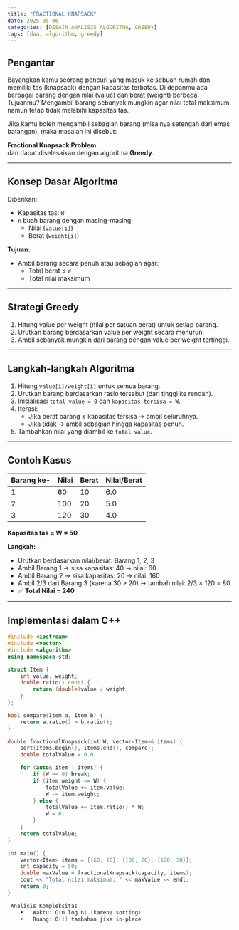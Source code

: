 ```yaml
---
title: "FRACTIONAL KNAPSACK"
date: 2025-05-06
categories: [DESAIN ANALISIS ALGORITMA, GREEDY]
tags: [daa, algorithm, greedy]
---
```


## Pengantar

Bayangkan kamu seorang pencuri yang masuk ke sebuah rumah dan memiliki tas (knapsack) dengan kapasitas terbatas. Di depanmu ada berbagai barang dengan nilai (value) dan berat (weight) berbeda. Tujuanmu? Mengambil barang sebanyak mungkin agar nilai total maksimum, namun tetap tidak melebihi kapasitas tas.

Jika kamu boleh mengambil sebagian barang (misalnya setengah dari emas batangan), maka masalah ini disebut:

**Fractional Knapsack Problem**  
dan dapat diselesaikan dengan algoritma **Greedy**.

---

## Konsep Dasar Algoritma

Diberikan:

- Kapasitas tas: `W`
- `n` buah barang dengan masing-masing:
  - Nilai (`value[i]`)
  - Berat (`weight[i]`)

**Tujuan:**

- Ambil barang secara penuh atau sebagian agar:
  - Total berat ≤ `W`
  - Total nilai maksimum

---

## Strategi Greedy

1. Hitung value per weight (nilai per satuan berat) untuk setiap barang.
2. Urutkan barang berdasarkan value per weight secara menurun.
3. Ambil sebanyak mungkin dari barang dengan value per weight tertinggi.

---

## Langkah-langkah Algoritma

1. Hitung `value[i]/weight[i]` untuk semua barang.
2. Urutkan barang berdasarkan rasio tersebut (dari tinggi ke rendah).
3. Inisialisasi `total value = 0` dan `kapasitas tersisa = W`.
4. Iterasi:
   - Jika berat barang ≤ kapasitas tersisa → ambil seluruhnya.
   - Jika tidak → ambil sebagian hingga kapasitas penuh.
5. Tambahkan nilai yang diambil ke `total value`.

---

## Contoh Kasus

| Barang ke- | Nilai | Berat | Nilai/Berat |
|------------|-------|--------|-------------|
| 1          | 60    | 10     | 6.0         |
| 2          | 100   | 20     | 5.0         |
| 3          | 120   | 30     | 4.0         |

**Kapasitas tas = W = 50**

**Langkah:**

- Urutkan berdasarkan nilai/berat: Barang 1, 2, 3
- Ambil Barang 1 → sisa kapasitas: 40 → nilai: 60
- Ambil Barang 2 → sisa kapasitas: 20 → nilai: 160
- Ambil 2/3 dari Barang 3 (karena 30 > 20) → tambah nilai: 2/3 × 120 = 80
- ✅ **Total Nilai = 240**

---

## Implementasi dalam C++

```cpp
#include <iostream>
#include <vector>
#include <algorithm>
using namespace std;

struct Item {
    int value, weight;
    double ratio() const {
        return (double)value / weight;
    }
};

bool compare(Item a, Item b) {
    return a.ratio() > b.ratio();
}

double fractionalKnapsack(int W, vector<Item>& items) {
    sort(items.begin(), items.end(), compare);
    double totalValue = 0.0;

    for (auto& item : items) {
        if (W == 0) break;
        if (item.weight <= W) {
            totalValue += item.value;
            W -= item.weight;
        } else {
            totalValue += item.ratio() * W;
            W = 0;
        }
    }
    return totalValue;
}

int main() {
    vector<Item> items = {{60, 10}, {100, 20}, {120, 30}};
    int capacity = 50;
    double maxValue = fractionalKnapsack(capacity, items);
    cout << "Total nilai maksimum: " << maxValue << endl;
    return 0;
}

 Analisis Kompleksitas
	•	Waktu: O(n log n) (karena sorting)
	•	Ruang: O(1) tambahan jika in-place



